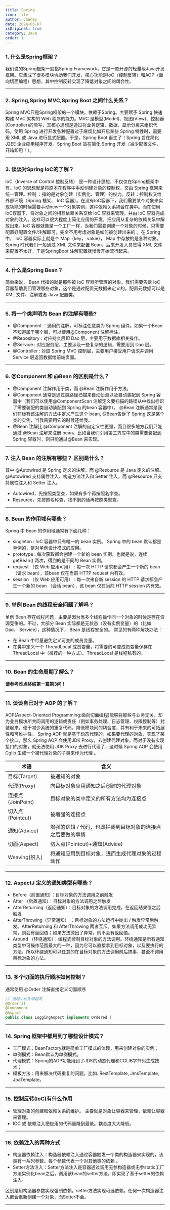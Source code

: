 ```yaml
---
title: Spring
icon: file
author: Cheney
date: 2024-05-07
isOriginal: true
category: Java
order: 1
---
```



### 1. 什么是Spring框架？
我们说的Spring框架一般指Spring Framework，它是一款开源的轻量级Java开发框架。它集成了很多模块协助我们开发，核心功能是IoC（控制反转）和AOP（面向切面编程）思想，其中控制反转实现了降低对象之间的耦合性。

---

### 2. Spring,Spring MVC,Spring Boot 之间什么关系？
Spring MVC只是Spring框架的一个模块，依赖于Spring。主要赋予 Spring 快速构建 MVC 架构的 Web 程序的能力。MVC 是模型(Model)、视图(View)、控制器(Controller)的简写，其核心思想是通过将业务逻辑、数据、显示分离来组织代码。使用 Spring 进行开发各种配置过于麻烦比如开启某些 Spring 特性时，需要用 XML 或 Java 进行显式配置。于是，Spring Boot 诞生了！Spring 旨在简化 J2EE 企业应用程序开发。Spring Boot 旨在简化 Spring 开发（减少配置文件，开箱即用！）。

---


### 3. 谈谈对Spring IoC的了解？
IoC（Inverse of Control:控制反转） 是⼀种设计思想，不仅仅在Spring框架中有。IoC 的思想就是将原本在程序中⼿动创建对象的控制权，交由 Spring 框架来统一管理。控制 ：指的是对象创建（实例化、管理）的权力。反转：控制权交给外部环境（Spring 框架、 IoC 容器）。在没有IoC容器下，我们需要某个对象来实现功能的时候需要手动new一个对象实例，这种依赖关系耦合在类中。而在使用IoC容器下，将对象之间的相互依赖关系交给 IoC 容器来管理，并由 IoC 容器完成对象的注⼊。这样可以很大程度上简化应用的开发，把应用从复杂的依赖关系中解放出来。IoC 容器就像是一个工厂⼀样，当我们需要创建⼀个对象的时候，只需要配置好配置⽂件/注解即可，完全不用考虑对象是如何被创建出来的 。在 Spring 中，  IoC 容器实际上就是个 Map（key， value）， Map 中存放的是各种对象。Spring 时代我们⼀般通过 XML ⽂件来配置 Bean，后来开发⼈员觉得 XML ⽂件来配置不太好，于是SpringBoot 注解配置就慢慢开始流行起来。

---

### 4. 什么是Spring Bean？
简单来说， Bean 代指的就是那些被 IoC 容器所管理的对象。我们需要告诉 IoC 容器帮助我们管理哪些对象，这个是通过配置元数据来定义的。配置元数据可以是 XML 文件、注解或者 Java 配置类。

---



### 5. 将⼀个类声明为 Bean 的注解有哪些?
- @Component  ：通⽤的注解，可标注任意类为 Spring 组件。如果一个Bean 不知道属于哪个层，可以使用@Component  注解标注。 
- @Repository  : 对应持久层即 Dao 层，主要用于数据库相关操作。 
- @Service  : 对应服务层，主要涉及⼀些复杂的逻辑，需要用到 Dao 层。 
- @Controller  : 对应 Spring MVC 控制层，主要用户接受⽤户请求并调用 Service 层返回数据给前端页面。 

---

### 6. @Component  和 @Bean  的区别是什么？ 
- @Component  注解作用于类，而 @Bean  注解作用于方法。  
-  @Component  通常是通过类路径扫描来自动侦测以及自动装配到 Spring 容器中（我们可以使用@ComponentScan  注解定义要扫描的路径从中找出标识了需要装配的类自动装配到 Spring 的bean 容器中）。 @Bean  注解通常是我们在标有该注解的方法中定义产⽣这个 bean, @Bean告诉了 Spring 这是某个类的实例，当我需要用它的时候还给我。  
-  @Bean  注解⽐ @Component  注解的自定义性更强，而且很多地方我们只能通过 @Bean  注解来注册 bean。⽐如当我们引用第三方库中的类需要装配到 Spring 容器时，则只能通过@Bean  来实现。  

---

### 7. 注入 Bean 的注解有哪些？  区别是什么？
其中 @Autowired 是 Spring 定义的注解，而 @Resource 是 Java 定义的注解。@Autowired 支持属性注入、构造方法注入和 Setter 注入，而 @Resource 只支持属性注入和 Setter 注入。
- Autowired，先按照类型查，如果有多个再按照名字查。
- Resource，先按照名称查，找不到的话再按照类型查。

---

### 8. Bean 的作用域有哪些？
Spring 中 Bean 的作用域通常有下面几种：
- singleton : IoC 容器中只有唯⼀的 bean 实例。 Spring 中的 bean 默认都是单例的，是对单例设计模式的应用。 
- prototype : 每次获取都会创建⼀个新的 bean 实例。也就是说，连续 getBean() 两次，得到的是不同的 Bean 实例。 
- request （仅 Web 应用可用） : 每⼀次 HTTP 请求都会产生⼀个新的 bean（请求 bean），该bean 仅在当前 HTTP request 内有效。 
- session （仅 Web 应用可用） : 每⼀次来自新 session 的 HTTP 请求都会产生⼀个新的 bean （会话 bean），该 bean 仅在当前 HTTP session 内有效。 

---



### 9. 单例 Bean 的线程安全问题了解吗？
单例 Bean 存在线程问题，主要是因为当多个线程操作同⼀个对象的时候是存在资源竞争的。不过，大部分 Bean 实际都是无状态（没有实例变量）的（⽐如 Dao、 Service），这种情况下， Bean 是线程安全的。  常见的有两种解决办法：
- 在 Bean 中尽量避免定义可变的成员变量。
- 在类中定义⼀个 ThreadLocal 成员变量，将需要的可变成员变量保存在 ThreadLocal 中（推荐的⼀种方式）。ThreadLocal 是线程私有的。

---

### 10. Bean 的生命周期了解么？
**请参考难点终结第一篇第3问！**


---



### 11. 谈谈自己对于 AOP 的了解？
AOP(Aspect-Oriented Programming:面向切面编程)能够将那些与业务无关，却为业务模块所共同调用的逻辑或责任（例如事务处理、日志管理、权限控制等）封装起来，便于减少系统的重复代码，降低模块间的耦合度，并有利于未来的可拓展性和可维护性。 Spring AOP 就是基于动态代理的，如果要代理的对象，实现了某个接⼝，那么 Spring AOP 会使⽤JDK Proxy，去创建代理对象，而对于没有实现接口的对象，就无法使用 JDK Proxy 去进行代理了，这时候 Spring AOP 会使用 Cglib 生成⼀个被代理对象的⼦类来作为代理 。

 术语	| 含义 
------ | ------
目标(Target)	|被通知的对象
代理(Proxy) |向目标对象应用通知之后创建的代理对象
连接点(JoinPoint)	|目标对象的类中定义的所有方法均为连接点
切入点(Pointcut)	|被增强的连接点|方法（切入点一定是连接点，连接点不一定是切入点）
通知(Advice)	|增强的逻辑 / 代码，也即拦截到目标对象的连接点之后要做的事情
切面(Aspect)	|切入点(Pointcut)+通知(Advice)
Weaving(织入)	|将通知应用到目标对象，进而生成代理对象的过程动作

---

### 12. AspectJ 定义的通知类型有哪些？
- Before（前置通知）：目标对象的方法调用之前触发 
- After （后置通知）：目标对象的方法调用之后触发 
- AfterReturning（返回通知）：目标对象的方法调用完成，在返回结果值之后触发 
- AfterThrowing（异常通知） ：目标对象的方法运行中抛出 / 触发异常后触发。AfterReturning 和 AfterThrowing 两者互斥。如果方法调用成功无异常，则会有返回值；如果方法抛出了异常，则不会有返回值。 
- Around （环绕通知）：编程式控制目标对象的方法调用。环绕通知是所有通知类型中可操作范围最大的一种，因为它可以直接拿到目标对象，以及要执行的方法，所以环绕通知可以任意的在目标对象的方法调用前后搞事，甚至不调用目标对象的方法。 

---



### 13. 多个切面的执行顺序如何控制？
通常使用 @Order 注解直接定义切面顺序 
```java
// 值越小优先级越高
@Order(3)
@Component
@Aspect
public class LoggingAspect implements Ordered {
```

---

### 14. Spring 框架中都用到了哪些设计模式？
- 工厂模式：BeanFactory就是简单工厂模式的体现，用来创建对象的实例；
- 单例模式：Bean默认为单例模式。
- 代理模式：Spring的AOP功能用到了JDK的动态代理和CGLIB字节码生成技术；
- 模板方法：用来解决代码重复的问题。比如. RestTemplate, JmsTemplate, JpaTemplate。

---



### 15. 控制反转(IoC)有什么作用
- 管理对象的创建和依赖关系的维护。  主要就是对象让容器来管理，依赖让容器来管理。
- IOC 或 依赖注入把应用的代码量降到最低。耦合度大大降低。

---

### 16. 依赖注入的两种方式
- 构造器依赖注入：构造器依赖注入通过容器触发一个类的构造器来实现的，该类有一系列参数，每个参数代表一个对其他类的依赖 。
- Setter方法注入：Setter方法注入是容器通过调用无参构造器或无参static工厂 方法实例化bean之后，调用该bean的setter方法，即实现了基于setter的依赖注入。

区别是用构造器参数实现强制依赖，setter方法实现可选依赖。任何一次构造器注入都会重新创建一个对象，而Setter不会。

---
 

